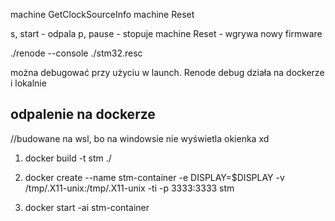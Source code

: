machine GetClockSourceInfo
machine Reset

s, start - odpala
p, pause - stopuje
machine Reset - wgrywa nowy firmware

./renode --console ./stm32.resc

można debugować przy użyciu w launch. Renode debug
działa na dockerze i lokalnie

## odpalenie na dockerze

//budowane na wsl, bo na windowsie nie wyświetla okienka xd

1.  docker build -t stm ./

2.  docker create --name stm-container -e DISPLAY=$DISPLAY -v /tmp/.X11-unix:/tmp/.X11-unix -ti -p 3333:3333 stm

3.  docker start -ai stm-container
